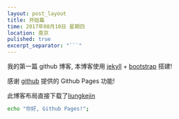 ```yaml
---
layout: post_layout
title: 开始篇
time: 2017年08月10日 星期四
location: 南京
pulished: true
excerpt_separator: "```"
---
```


我的第一篇 github 博客, 本博客使用 [jekyll](http://jekyll.bootcss.com/) + [bootstrap](http://v3.bootcss.com) 搭建!

感谢 [github](https://github.com) 提供的 Github Pages 功能!

此博客布局直接下载了[liungkejin](https://liungkejin.github.io)


```bash
echo "你好, Github Pages!";
```
